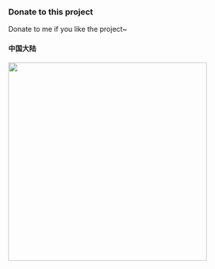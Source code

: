 ### Donate to this project
Donate to me if you like the project~

#### 中国大陆
<img src=https://github.com/user-attachments/assets/d908017a-2c4f-4276-9f15-60c0546e74ef width=400 />
